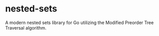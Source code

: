 # nested-sets
A modern nested sets library for Go utilizing the Modified Preorder Tree Traversal algorithm.
